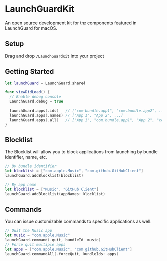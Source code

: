 # LaunchGuardKit
An open source development kit for the components featured in LaunchGuard for macOS.

## Setup

Drag and drop `/LaunchGuardKit` into your project

## Getting Started

```swift
let launchGuard = LaunchGuard.shared

func viewDidLoad() {
  // Enable debug console
  LaunchGuard.debug = true
  
  launchGuard.apps(.ids)   // ["com.bundle.app1", "com.bundle.app2", ...]
  launchGuard.apps(.names) // ["App 1", "App 2", ...]
  launchGuard.apps(.all)   // ["App 1", "com.bundle.app1", "App 2", "com.bundle.app2", ...]
}
```

## Blocklist

The Blocklist will allow you to block applications from launching by bundle identifier, name, etc.

```swift
// By bundle identifier
let blocklist = ["com.apple.Music", "com.github.GitHubClient"]
launchGuard.addBlocklist(blocklist)

// By app name
let blocklist = ["Music", "GitHub Client"]
launchGuard.addBlocklist(appNames: blocklist)
```

## Commands

You can issue customizable commands to specific applications as well:

```swift
// Quit the Music app
let music = "com.apple.Music"
launchGuard.command(.quit, bundleId: music)
// Force quit multiple apps
let apps = ["com.apple.Music", "com.github.GitHubClient"]
launchGuard.commandAll(.forceQuit, bundleIds: apps)
```
